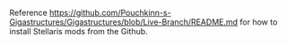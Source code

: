 Reference https://github.com/Pouchkinn-s-Gigastructures/Gigastructures/blob/Live-Branch/README.md for how to install Stellaris mods from the Github.
